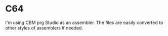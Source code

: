 # C64
I'm using CBM prg Studio as an assembler. The files are easily converted to other styles of assemblers if needed.
